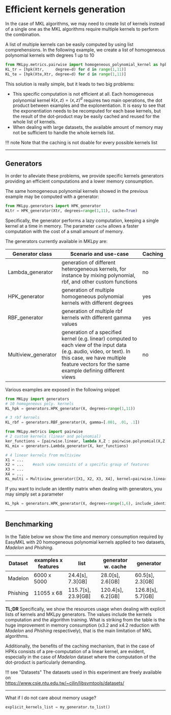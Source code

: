 # Efficient kernels generation


In the case of MKL algorithms, we may need to create list of kernels instead of a single one as the MKL algorithms require multiple kernels to perform the combination.

A list of multiple kernels can be easily computed by using list comprehensions.
In the following example, we create a list of homogeneous polynomial kernels with degrees 1 up to 10

```python
from MKLpy.metrics.pairwise import homogeneous_polynomial_kernel as hpk
KL_tr = [hpk(Xtr,     degree=d) for d in range(1,11)]
KL_te = [hpk(Xte,Xtr, degree=d) for d in range(1,11)]
```

This solution is really simple, but it leads to two big problems:

* This specific computation is not efficient at all. Each homogeneous polynomial kernel $k(x,z) = \langle x,z\rangle^d$ requires two main operations, the dot product between examples and the explonentiation.
It is easy to see that the exponentiation needs to be recomputed for each base kernels, but the result of the dot-product may be easily cached and reused for the whole list of kernels. 
* When dealing with large datasets, the available amount of memory may not be sufficient to handle the whole kernels list.

!!! note
	Note that the caching is not doable for every possible kernels list


- - -

## Generators


In order to alleviate these problems, we provide specific kernels generators providing an efficient computations and a lower memory consumption.

The same homogeneous polynomial kernels showed in the previous example may be computed with a generator:

```python
from MKLpy.generators import HPK_generator
KLtr = HPK_generator(Xtr, degrees=range(1,11), cache=True)
```

Specifically, the generator performs a lazy computation, keeping a single kernel at a time in memory. The parameter `cache` allows a faster computation with the cost of a small amount of memory.

The generators currently available in MKLpy are:

| Generator class       | Scenario and use-case | Caching |
|-----------------------|-----------------------|---------|
| Lambda_generator      | generation of different heterogeneous kernels, for instance by mixing polynomial, rbf, and other custom functions | no |
| HPK_generator         | generation of multiple homogeneous polynomial kernels with different degrees | yes |
| RBF_generator         | generation of multiple rbf kernels with different gamma values | yes |
| Multiview_generator   | generation of a specified kernel (e.g. linear) computed to each view of the input data (e.g. audio, video, or text). In this case, we have multiple feature vectors for the same example defining different views | no |

Various examples are exposed in the following snippet

```python
from MKLpy import generators
# 10 homogeneous poly. kernels 
KL_hpk = generators.HPK_generator(X, degrees=range(1,11))

# 3 rbf kernels
KL_rbf = generators.RBF_generator(X, gamma=[.001, .01, .1])

from MKLpy.metrics import pairwise
# 2 custom kernels (linear and polynomial)
ker_functions = [pairwise.linear, lambda X,Z : pairwise.polynomial(X,Z, degree=5)]
KL_mix = generators.Lambda_generator(X, ker_functions)

# 4 linear kernels from multiview
X1 = ...
X2 = ...	#each view consists of a specific group of features
X3 = ...
X4 = ...
KL_multi = Multiview_generator([X1, X2, X3, X4], kernel=pairwise.linear_kernel)
```


If you want to include an identity matrix when dealing with generators, you may simply set a parameter

```python
KL_hpk = generators.HPK_generator(X, degrees=range(1,6), include_identity=True)
```


- - -

## Benchmarking

In the Table below we show the time and memory consumption required by EasyMKL with 20 homogeneous polynomial kernels applied to two datasets, *Madelon* and *Phishing*.


|Dataset | examples x features | list | generator w. cache | generator |
|--------|--------------------|------|--------------------|-----------|
|Madelon | 6000     x 5000     | 24.4[s], 7.3[GB]   | 28.0[s], 2.6[GB]  | 60.5[s], 2.3[GB]  |
|Phishing| 11055    x 68       | 115.7[s], 23.9[GB] | 120.4[s], 6.2[GB] | 126.8[s], 5.7[GB] |


**TL;DR** Specifically, we show the resources usage when dealing with explicit lists of kernels and MKLpy generators. 
The values include the kernels computation and the algorithm training.
What is striking from the table is the huge improvement in memory consumption (x3.2 and x4.2 reduction with *Madelon* and *Phishing* respectively), that is the main limitation of MKL algorithms. 

Additionally, the benefits of the caching mechanism, that in the case of HPKs consists of a pre-computation of a linear kernel, are evident, especially in the case of *Madelon* dataset where the computation of the dot-product is particularly demanding.


!!! see "Datasets"
	The datasets used in this experiment are freely available on <br>
	https://www.csie.ntu.edu.tw/~cjlin/libsvmtools/datasets/

- - - 

What if I do not care about memory usage?

```python
explicit_kernels_list = my_generator.to_list()
```